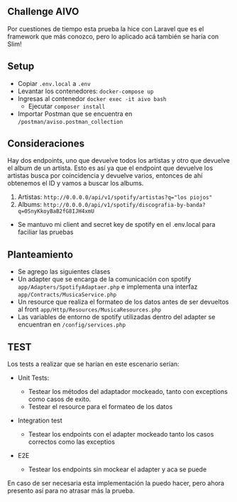 ## Challenge AIVO

Por cuestiones de tiempo esta prueba la hice con Laravel que es el framework que más conozco, pero
lo aplicado acá también se haría con Slim!

 ## Setup 
 
* Copiar `.env.local` a `.env`
* Levantar los contenedores: `docker-compose up`
* Ingresas al contenedor `docker exec -it aivo bash`
    * Ejecutar `composer install`
* Importar Postman que se encuentra en `/postman/aviso.postman_collection`

 
 ## Consideraciones
 
  Hay dos endpoints, uno que devuelve todos los artistas y otro que devuelve el album
  de un artista. Esto es así ya que el endpoint que devuelve los artistas busca por
  coincidencia y devuelve varios, entonces de ahí obtenemos el ID y vamos
  a buscar los albums.
  
  1. Artistas: `http://0.0.0.0/api/v1/spotify/artistas?q="los piojos"`
  2. Albums: `http://0.0.0.0/api/v1/spotify/discografia-by-banda?q=0SnyKkoyBaB2fG8IJH4xmU`

 * Se mantuvo mi client and secret key de spotify en el .env.local para faciliar
 las pruebas
 
## Planteamiento

* Se agrego las siguientes clases 
* Un adapter que se encarga de la comunicación con spotify `app/Adapters/SpotifyAdaptaer.php` 
e implementa una interfaz `app/Contracts/MusicaService.php` 
* Un resource que realiza el formateo de los datos antes de ser devueltos al front `app/Http/Resources/MusicaResources.php` 
* Las variables de entorno de spotify utilizadas dentro del adapter se encuentran en `/config/services.php`

## TEST

Los tests a realizar que se harían en este escenario serían:

* Unit Tests: 
    * Testear los métodos del adaptador mockeado, tanto con exceptions como casos de exito.
    * Testear el resource para el formateo de los datos
    
* Integration test
    * Testear los endpoints con el adapter mockeado tanto los
       casos correctos como las exceptios
       
* E2E
    * Testear los endpoints sin mockear el adapter y aca se puede 
    
 En caso de ser necesaria esta implementación la puedo hacer, pero ahora
 presento así para no atrasar más la prueba.   